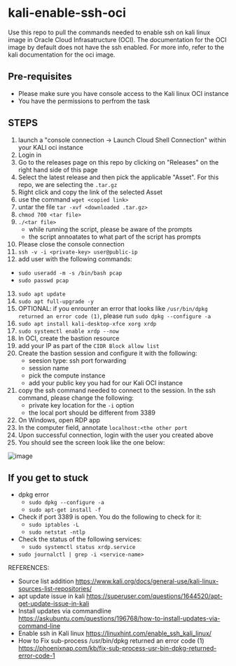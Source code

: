 # kali-enable-ssh-oci
Use this repo to pull the commands needed to enable ssh on kali linux image in Oracle Cloud Infrasatructure (OCI). The documentation for the OCI image by default does not have the ssh enabled. For more info, refer to the kali documentation for the oci image. 

## Pre-requisites
- Please make sure you have console access to the Kali linux OCI instance
- You have the permissions to perfrom the task

## STEPS
1. launch a "console connection -> Launch Cloud Shell Connection" within your KALI oci instance
2. Login in
3. Go to the releases page on this repo by clicking on "Releases" on the right hand side of this page
4. Select the latest release and then pick the applicable "Asset". For this repo, we are selecting the ```.tar.gz```
5. Right click and copy the link of the selected Asset
6. use the command ```wget <copied link>```
7. untar the file ```tar -xvf <downloaded .tar.gz>```
8. ```chmod 700 <tar file>```
9. ```./<tar file>```
    - while running the script, please be aware of the prompts
    - the script annoatates to what part of the script has prompts
10. Please close the console connection
11. ```ssh -v -i <private-key> user@public-ip```
12. add user with the following commands:
   - ```sudo useradd -m -s /bin/bash pcap```
   - ```sudo passwd pcap```
13. ```sudo apt update```
14. ```sudo apt full-upgrade -y```
15. OPTIONAL: if you enrounter an error that looks like ```/usr/bin/dpkg returned an error code (1)```, please run ```sudo dpkg --configure -a```
16. ```sudo apt install kali-desktop-xfce xorg xrdp```
17. ```sudo systemctl enable xrdp --now```
18. In OCI, create the bastion resource
19. add your IP as part of the ```CIDR Block allow list```
20. Create the bastion session and configure it with the following:
    - seesion type: ssh port forwarding
    - session name
    - pick the compute instance
    - add your public key you had for our Kali OCI instance
21. copy the ssh command needed to connect to the session. In the ssh command, please change the following:
    - private key location for the ```-i``` option
    - the local port should be different from 3389
22. On Windows, open RDP app
23. In the computer field, annotate ```localhost:<the other port```
24. Upon successful connection, login with the user you created above
25. You should see the screen look like the one below:

![image](https://github.com/p-cap/kali-oci-enable-ssh-rdp/assets/64616459/3017e1e6-8ec5-4dbd-95b8-a657786a3bf4)


## If you get to stuck
- dpkg error
  - ```sudo dpkg --configure -a```
  - ```sudo apt-get install -f```
- Check if port 3389 is open. You do the following to check for it:
  - ```sudo iptables -L```
  - ```sudo netstat -ntlp```
- Check the status of the following services:
  - ```sudo systemctl status xrdp.service```
- ```sudo journalctl | grep -i <service-name>```

REFERENCES:
- Source list addition
  https://www.kali.org/docs/general-use/kali-linux-sources-list-repositories/
- apt update issue in kali
  https://superuser.com/questions/1644520/apt-get-update-issue-in-kali
- Install updates via commandline
  https://askubuntu.com/questions/196768/how-to-install-updates-via-command-line
- Enable ssh in Kali linux
  https://linuxhint.com/enable_ssh_kali_linux/
- How to Fix sub-process /usr/bin/dpkg returned an error code (1)
  https://phoenixnap.com/kb/fix-sub-process-usr-bin-dpkg-returned-error-code-1
  
